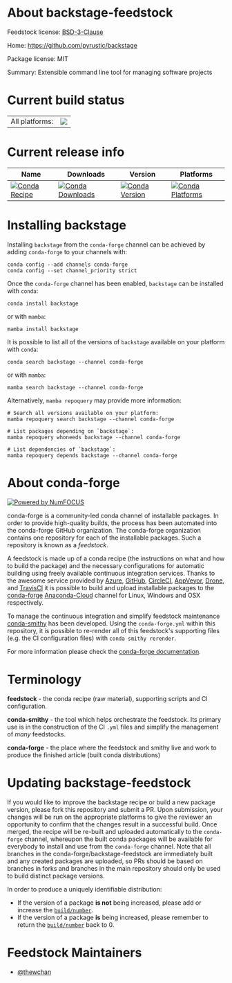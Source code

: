 About backstage-feedstock
=========================

Feedstock license: [BSD-3-Clause](https://github.com/conda-forge/backstage-feedstock/blob/main/LICENSE.txt)

Home: https://github.com/pyrustic/backstage

Package license: MIT

Summary: Extensible command line tool for managing software projects

Current build status
====================


<table><tr><td>All platforms:</td>
    <td>
      <a href="https://dev.azure.com/conda-forge/feedstock-builds/_build/latest?definitionId=16786&branchName=main">
        <img src="https://dev.azure.com/conda-forge/feedstock-builds/_apis/build/status/backstage-feedstock?branchName=main">
      </a>
    </td>
  </tr>
</table>

Current release info
====================

| Name | Downloads | Version | Platforms |
| --- | --- | --- | --- |
| [![Conda Recipe](https://img.shields.io/badge/recipe-backstage-green.svg)](https://anaconda.org/conda-forge/backstage) | [![Conda Downloads](https://img.shields.io/conda/dn/conda-forge/backstage.svg)](https://anaconda.org/conda-forge/backstage) | [![Conda Version](https://img.shields.io/conda/vn/conda-forge/backstage.svg)](https://anaconda.org/conda-forge/backstage) | [![Conda Platforms](https://img.shields.io/conda/pn/conda-forge/backstage.svg)](https://anaconda.org/conda-forge/backstage) |

Installing backstage
====================

Installing `backstage` from the `conda-forge` channel can be achieved by adding `conda-forge` to your channels with:

```
conda config --add channels conda-forge
conda config --set channel_priority strict
```

Once the `conda-forge` channel has been enabled, `backstage` can be installed with `conda`:

```
conda install backstage
```

or with `mamba`:

```
mamba install backstage
```

It is possible to list all of the versions of `backstage` available on your platform with `conda`:

```
conda search backstage --channel conda-forge
```

or with `mamba`:

```
mamba search backstage --channel conda-forge
```

Alternatively, `mamba repoquery` may provide more information:

```
# Search all versions available on your platform:
mamba repoquery search backstage --channel conda-forge

# List packages depending on `backstage`:
mamba repoquery whoneeds backstage --channel conda-forge

# List dependencies of `backstage`:
mamba repoquery depends backstage --channel conda-forge
```


About conda-forge
=================

[![Powered by
NumFOCUS](https://img.shields.io/badge/powered%20by-NumFOCUS-orange.svg?style=flat&colorA=E1523D&colorB=007D8A)](https://numfocus.org)

conda-forge is a community-led conda channel of installable packages.
In order to provide high-quality builds, the process has been automated into the
conda-forge GitHub organization. The conda-forge organization contains one repository
for each of the installable packages. Such a repository is known as a *feedstock*.

A feedstock is made up of a conda recipe (the instructions on what and how to build
the package) and the necessary configurations for automatic building using freely
available continuous integration services. Thanks to the awesome service provided by
[Azure](https://azure.microsoft.com/en-us/services/devops/), [GitHub](https://github.com/),
[CircleCI](https://circleci.com/), [AppVeyor](https://www.appveyor.com/),
[Drone](https://cloud.drone.io/welcome), and [TravisCI](https://travis-ci.com/)
it is possible to build and upload installable packages to the
[conda-forge](https://anaconda.org/conda-forge) [Anaconda-Cloud](https://anaconda.org/)
channel for Linux, Windows and OSX respectively.

To manage the continuous integration and simplify feedstock maintenance
[conda-smithy](https://github.com/conda-forge/conda-smithy) has been developed.
Using the ``conda-forge.yml`` within this repository, it is possible to re-render all of
this feedstock's supporting files (e.g. the CI configuration files) with ``conda smithy rerender``.

For more information please check the [conda-forge documentation](https://conda-forge.org/docs/).

Terminology
===========

**feedstock** - the conda recipe (raw material), supporting scripts and CI configuration.

**conda-smithy** - the tool which helps orchestrate the feedstock.
                   Its primary use is in the construction of the CI ``.yml`` files
                   and simplify the management of *many* feedstocks.

**conda-forge** - the place where the feedstock and smithy live and work to
                  produce the finished article (built conda distributions)


Updating backstage-feedstock
============================

If you would like to improve the backstage recipe or build a new
package version, please fork this repository and submit a PR. Upon submission,
your changes will be run on the appropriate platforms to give the reviewer an
opportunity to confirm that the changes result in a successful build. Once
merged, the recipe will be re-built and uploaded automatically to the
`conda-forge` channel, whereupon the built conda packages will be available for
everybody to install and use from the `conda-forge` channel.
Note that all branches in the conda-forge/backstage-feedstock are
immediately built and any created packages are uploaded, so PRs should be based
on branches in forks and branches in the main repository should only be used to
build distinct package versions.

In order to produce a uniquely identifiable distribution:
 * If the version of a package **is not** being increased, please add or increase
   the [``build/number``](https://docs.conda.io/projects/conda-build/en/latest/resources/define-metadata.html#build-number-and-string).
 * If the version of a package **is** being increased, please remember to return
   the [``build/number``](https://docs.conda.io/projects/conda-build/en/latest/resources/define-metadata.html#build-number-and-string)
   back to 0.

Feedstock Maintainers
=====================

* [@thewchan](https://github.com/thewchan/)

